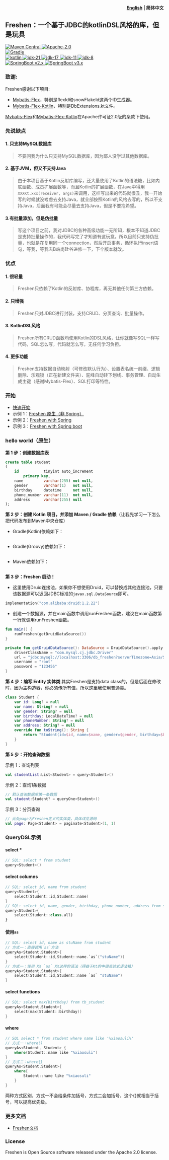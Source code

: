<h4 align="right"><a href="./README.md">English</a> | <strong>简体中文</strong></h4>

## Freshen：一个基于JDBC的kotlinDSL风格的库，但是玩具

<p>
    <a target="_blank" href="https://search.maven.org/search?q=freshen">
        <img src="https://img.shields.io/badge/Maven%20Central-v0.1.0-blue" alt="Maven Central" />
    </a>
    <a target="_blank" href="https://www.apache.org/licenses/LICENSE-2.0">
		<img src="https://img.shields.io/badge/License-Apache2.0-blue" alt="Apache-2.0" />
	</a>
    <br/>
    <a target="_blank" href="https://gradle.org/releases/">
		<img src="https://img.shields.io/badge/Gradle-8.5-%235a966c?logo=java" alt="Gradle" />
	</a>
    <br/>
    <a target="_blank" href="https://kotlinlang.org/">
		<img src="https://img.shields.io/badge/Kotlin-1.9.24-%237f52ff" alt="kotlin" />
	</a>
    <a target="_blank" href="https://www.oracle.com/cn/java/technologies/downloads/#java21">
		<img src="https://img.shields.io/badge/JDK-21-%23c74634?logo=java" alt="jdk-21" />
	</a>
    <a target="_blank" href="https://www.oracle.com/java/technologies/downloads/#java11">
		<img src="https://img.shields.io/badge/JDK-17-%23c74634?logo=java" alt="jdk-17" />
	</a>
    <a target="_blank" href="https://www.oracle.com/java/technologies/downloads/#java11">
		<img src="https://img.shields.io/badge/JDK-11-%23c14d3d" alt="jdk-11" />
	</a>
    <a target="_blank" href="https://www.oracle.com/java/technologies/downloads/#java8">
		<img src="https://img.shields.io/badge/JDK-8-%23c74634?logo=java" alt="jdk-8" />
	</a>
    <br/>
    <a target="_blank" href='https://spring.io/projects/spring-boot#learn'>
		<img src='https://img.shields.io/badge/SpringBoot-v2.x-%236cb52d' alt='SpringBoot v2.x'/>
	</a>
    <a target="_blank" href='https://spring.io/projects/spring-boot#learn'>
		<img src="https://img.shields.io/badge/SpringBoot-v3.x-%236cb52d" alt="SpringBoot v3.x"/>
	</a>
</p>

### 致谢:

Freshen感谢以下项目:
- [Mybatis-Flex](https://github.com/mybatis-flex/mybatis-flex)，特别是flexId和snowFlakeId这两个ID生成器。
- [Mybatis-Flex-Kotlin](https://github.com/mybatis-flex/mybatis-flex)，特别是DbExtensions.kt文件。

[Mybatis-Flex](https://github.com/mybatis-flex/mybatis-flex)和[Mybatis-Flex-Kotlin](https://github.com/mybatis-flex/mybatis-flex)在Apache许可证2.0版的条款下使用。

### 先说缺点

#### 1. 只支持MySQL数据库
> 不要问我为什么只支持MySQL数据库，因为鄙人没学过其他数据库。

#### 2. 基于JVM，但又不支持Java
> 由于本项目基于Kotlin反射库编写，还大量使用了Kotlin的语法糖，比如内联函数、成员扩展函数等，而且Kotlin的扩展函数，在Java中得用`XXXKt.xxx(receiver, args)`来调用，这样写出来的代码就很丑，我一开始写的时候就没考虑去支持Java，就全部按照Kotlin的风格去写的，所以不支持Java，后面我有可能会尽量去支持Java，但是不要抱希望。

#### 3.有批量添加，但是伪批量
> 写这个项目之前，我对JDBC的各种高级功能一无所知，根本不知道JDBC是支持批量操作的，我代码写完了才知道有这玩意。所以目前只支持伪批量，也就是在复用同一个connection，然后开启事务，循环执行insert语句，等我，等我去B站尚硅谷进修一下，下个版本就改。

### 优点

#### 1. 很轻量
> Freshen只依赖了Kotlin的反射库、协程库，再无其他任何第三方依赖。

#### 2. 只增强
> Freshen只对JDBC进行封装，支持CRUD、分页查询、批量操作。

#### 3. KotlinDSL风格
> Freshen所有CRUD函数均使用Kotlin的DSL风格，让你就像写SQL一样写代码，SQL怎么写，代码就怎么写，无任何学习负担。

#### 4. 更多功能
> Freshen支持数据自动映射（可修改默认行为）、设置表名统一前缀、逻辑删除、乐观锁（正在新建文件夹）、驼峰自动转下划线、事务管理、自动生成主键（感谢Mybatis-Flex）、SQL打印等特性。

### 开始

- [快速开始](https://xiaosuli.cn)
- 示例 1：[Freshen 原生（非 Spring）](./freshen-test/freshen-native-test)
- 示例 2：[Freshen with Spring](./freshen-test/freshen-spring-test)
- 示例 3：[Freshen with Spring boot](./freshen-test/freshen-spring-boot-test)

### **hello world（原生）**

**第 1 步：创建数据库表**
```sql
create table student
(
    id           tinyint auto_increment
        primary key,
    name         varchar(255) not null,
    gender       varchar(1)   not null,
    birthday     datetime     not null,
    phone_number varchar(11)  not null,
    address      varchar(255) null
);
```

**第 2 步：创建 Kotlin 项目，并添加 Maven / Gradle 依赖**（让我先学习一下怎么把代码发布到Maven中央仓库）
- Gradle(Kotlin)依赖如下：
```kotlin

```
- Gradle(Groovy)依赖如下：
```groovy

```
- Maven依赖如下：
```xml

```
**第 3 步：Freshen 启动！**
- 这里使用Druid连接池，如果你不想使用Druid，可以替换成其他连接池，只要该数据源可以返回JDBC标准的`javax.sql.DataSource`即可。
```kotlin
implementation("com.alibaba:druid:1.2.22")
```
- 创建一个数据源，并在main函数中调用runFreshen函数，建议在main函数第一行就调用runFreshen函数。
```kotlin
fun main() {
    runFreshen(getDruidDataSource())
}

private fun getDruidDataSource(): DataSource = DruidDataSource().apply {
    driverClassName = "com.mysql.cj.jdbc.Driver"
    url = "jdbc:mysql://localhost:3306/db_freshen?serverTimezone=Asia/Shanghai"
    username = "root"
    password = "123456"
}
```

**第 4 步：编写 Entity 实体类**
其实Freshen是支持data class的，但是后面在修改时，因为主构造器，你必须传所有值，所以这里我使用普通类。
```kotlin
class Student {
    var id: Long? = null
    var name: String? = null
    var gender: String? = null
    var birthday: LocalDateTime? = null
    var phoneNumber: String? = null
    var address: String? = null
    override fun toString(): String {
        return "Student(id=$id, name=$name, gender=$gender, birthday=$birthday, phoneNumber=$phoneNumber, address=$address)"
    }
}
```

**第 5 步：开始查询数据**

示例 1：查询列表

```kotlin
val studentList:List<Student> = query<Student>()
```

示例 2：查询1条数据

```kotlin
// 默认查询数据库第一条数据
val student:Student? = queryOne<Student>()
```

示例 3：分页查询

```kotlin
// 此处page为Freshen定义的实体类，具体详见源码
val page: Page<Student> = paginate<Student>(1, 1)
```

### QueryDSL示例

#### select *
```kotlin
// SQL: select * from student
query<Student>()
```

#### select columns
```kotlin
// SQL: select id, name from student
query<Student>{
    select(Student::id,Student::name)
}
// SQL: select id, name, gender, birthday, phone_number, address from student
query<Student>{
    select(Student::class.all)
}
```

#### 使用`as`
```kotlin
// SQL: select id, name as stuName from student
// 方式一：直接调用`as`方法
queryAs<Student,Student>{
    select(Student::id,Student::name.`as`("stuName"))
}
// 方式一：使用 XX `as` XX这样的语法（得益于Kt的中缀表达式语法糖） 
queryAs<Student,Student>{
    select(Student::id,Student::name `as` "stuName")
}
```

#### select functions

```kotlin
// SQL: select max(birthday) from tb_student
queryAs<Student,Student>{
    select(max(Student::birthday))
}
```

#### where
```kotlin
// SQL select * from student where name like '%xiaosuli%'
// 方式一：where()
queryAs<Student, Student> {
    where(Student::name like "%xiaosuli")
}
// 方式二：where{}
queryAs<Student,Student>{
    where{
        Student::name like "%xiaosuli"
    }
}
```
两种方式区别，方式一不会给条件加括号，方式二会加括号，这个{}就相当于括号，可以提高优先级。

### 更多文档
- [Freshen文档](https://xiaosuli.cn)

### License
Freshen is Open Source software released under the Apache 2.0 license.